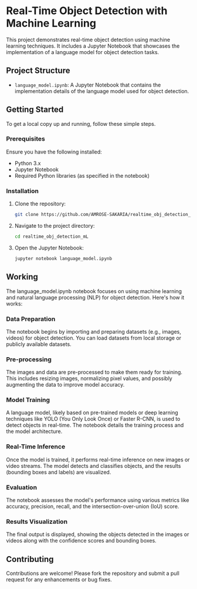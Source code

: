 # Real-Time Object Detection with Machine Learning

This project demonstrates real-time object detection using machine learning techniques. It includes a Jupyter Notebook that showcases the implementation of a language model for object detection tasks.

## Project Structure

- `language_model.ipynb`: A Jupyter Notebook that contains the implementation details of the language model used for object detection.

## Getting Started

To get a local copy up and running, follow these simple steps.

### Prerequisites

Ensure you have the following installed:

- Python 3.x
- Jupyter Notebook
- Required Python libraries (as specified in the notebook)

### Installation

1. Clone the repository:

   ```bash
   git clone https://github.com/AMROSE-SAKARIA/realtime_obj_detection_mL.git
2. Navigate to the project directory:

    ```bash
    cd realtime_obj_detection_mL
3. Open the Jupyter Notebook:

   ```bash
   jupyter notebook language_model.ipynb

## Working

The language_model.ipynb notebook focuses on using machine learning and natural language processing (NLP) for object detection. Here's how it works:

### Data Preparation 
The notebook begins by importing and preparing datasets (e.g., images, videos) for object detection. You can load datasets from local storage or publicly available datasets.

### Pre-processing
The images and data are pre-processed to make them ready for training. This includes resizing images, normalizing pixel values, and possibly augmenting the data to improve model accuracy.

### Model Training
A language model, likely based on pre-trained models or deep learning techniques like YOLO (You Only Look Once) or Faster R-CNN, is used to detect objects in real-time. The notebook details the training process and the model architecture.

### Real-Time Inference
Once the model is trained, it performs real-time inference on new images or video streams. The model detects and classifies objects, and the results (bounding boxes and labels) are visualized.

### Evaluation
The notebook assesses the model's performance using various metrics like accuracy, precision, recall, and the intersection-over-union (IoU) score.

### Results Visualization
The final output is displayed, showing the objects detected in the images or videos along with the confidence scores and bounding boxes.

## Contributing
Contributions are welcome! Please fork the repository and submit a pull request for any enhancements or bug fixes.
